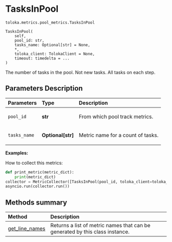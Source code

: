 # TasksInPool
`toloka.metrics.pool_metrics.TasksInPool`

```
TasksInPool(
    self,
    pool_id: str,
    tasks_name: Optional[str] = None,
    *,
    toloka_client: TolokaClient = None,
    timeout: timedelta = ...
)
```

The number of tasks in the pool. Not new tasks. All tasks on each step.

## Parameters Description

| Parameters | Type | Description |
| :----------| :----| :-----------|
`pool_id`|**str**|<p>From which pool track metrics.</p>
`tasks_name`|**Optional\[str\]**|<p>Metric name for a count of tasks.</p>

**Examples:**

How to collect this metrics:
```python
def print_metric(metric_dict):
    print(metric_dict)
collector = MetricCollector([TasksInPool(pool_id, toloka_client=toloka_client)], print_metric)
asyncio.run(collector.run())
```
## Methods summary

| Method | Description |
| :------| :-----------|
[get_line_names](toloka.metrics.pool_metrics.TasksInPool.get_line_names.md)| Returns a list of metric names that can be generated by this class instance.
